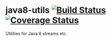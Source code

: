 # java8-utils [![Build Status](https://travis-ci.org/NitorCreations/java8-utils.svg?branch=master)](https://travis-ci.org/NitorCreations/java8-utils) [![Coverage Status](https://coveralls.io/repos/NitorCreations/java8-utils/badge.svg?branch=master&service=github)](https://coveralls.io/github/NitorCreations/java8-utils?branch=master)
Utilities for Java 8 streams etc.
